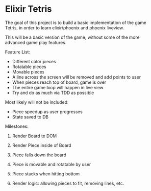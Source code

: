 # Elixir Tetris

The goal of this project is to build a basic implementation of the game Tetris, in order to learn elixir/phoenix and phoenix liveview.

This will be a basic version of the game, without some of the more advanced game play features.

Feature List:
- Different color pieces
- Rotatable pieces
- Movable pieces
- A line across the screen will be removed and add points to user
- When pieces reach top of board, game is over
- The entire game loop will happen in live view
- Try and do as much via TDD as possible

Most likely will not be included:
- Piece speedup as user progresses
- State saved to DB

Milestones:

1) Render Board to DOM

2) Render Piece inside of Board

3) Piece falls down the board

4) Piece is movable and rotatable by user

5) Piece stacks when hitting bottom

6) Render logic: allowing pieces to fit, removing lines, etc.